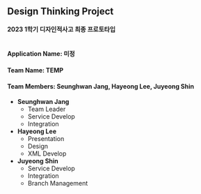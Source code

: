 ## Design Thinking Project
**2023 1학기 디자인적사고 최종 프로토타입**
<br/><br/>
#### Application Name: 미정

#### Team Name: TEMP

#### Team Members: Seunghwan Jang, Hayeong Lee, Juyeong Shin
- **Seunghwan Jang**
  - Team Leader
  - Service Develop
  - Integration
- **Hayeong Lee**
  - Presentation
  - Design
  - XML Develop
- **Juyeong Shin**
  - Service Develop
  - Integration
  - Branch Management
